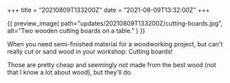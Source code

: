 +++
title = "20210809T133200Z"
date  = "2021-08-09T13:32:00Z"
+++

{{
    preview_image(
        path="updates/20210809T133200Z/cutting-boards.jpg",
        alt="Two wooden cutting boards on a table."
    )
}}

When you need semi-finished material for a woodworking project, but can't really cut or sand wood in your workshop: Cutting boards!

Those are pretty cheap and seemingly not made from the best wood (not that I know a lot about wood), but they'll do.
